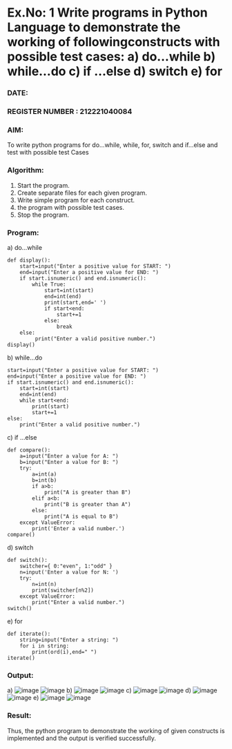 # Ex.No: 1 Write programs in Python Language to demonstrate the working of followingconstructs with possible test cases: a) do…while b) while…do c) if …else d) switch e) for 

### DATE:                                                                       
### REGISTER NUMBER : 212221040084

### AIM:  
To write python programs for do…while, while, for, switch and if…else and test with possible test 
Cases 

### Algorithm:
1. Start the program.
2. Create separate files for each given program.
3. Write simple program for each construct.
4.  the program with possible test cases.
5. Stop the program.
### Program:
a) do…while
```
def display():
    start=input("Enter a positive value for START: ")
    end=input("Enter a positive value for END: ")
    if start.isnumeric() and end.isnumeric():
        while True:
            start=int(start)
            end=int(end)
            print(start,end=' ')
            if start<end:
                start+=1
            else:
                break
    else:
         print("Enter a valid positive number.")
display()
```
 b) while…do
```
start=input("Enter a positive value for START: ")
end=input("Enter a positive value for END: ") 
if start.isnumeric() and end.isnumeric():
    start=int(start)
    end=int(end)
    while start<end:
        print(start)
        start+=1 
else:
    print("Enter a valid positive number.")
```
 c) if …else 
```
def compare(): 
    a=input("Enter a value for A: ") 
    b=input("Enter a value for B: ") 
    try: 
        a=int(a) 
        b=int(b) 
        if a>b: 
            print("A is greater than B") 
        elif a<b: 
            print("B is greater than A") 
        else: 
            print("A is equal to B") 
    except ValueError: 
        print('Enter a valid number.') 
compare()
```
  d) switch 
```
def switch(): 
    switcher={ 0:"even", 1:"odd" } 
    n=input('Enter a value for N: ')
    try:
        n=int(n)
        print(switcher[n%2]) 
    except ValueError: 
        print("Enter a valid number.") 
switch() 
```
  e) for 
```
def iterate():
    string=input("Enter a string: ")
    for i in string: 
        print(ord(i),end=" ") 
iterate()
```
### Output:
a)
![image](https://github.com/user-attachments/assets/cea35a7e-4447-46b8-a512-5e8d8f8605ce)
![image](https://github.com/user-attachments/assets/12d15ab8-0ef3-4bca-b359-b9620484a5cf)
b)
![image](https://github.com/user-attachments/assets/da2a60d1-04bc-4205-b199-a49f7a357cb5)
![image](https://github.com/user-attachments/assets/ed205e2c-5cea-47a7-b014-ba3840b3e2cf)
c)
![image](https://github.com/user-attachments/assets/20fd7115-0766-4343-8d2e-f23caa0cce74)
![image](https://github.com/user-attachments/assets/8a3675bc-36b0-4734-b973-592bb4cbd078)
d)
![image](https://github.com/user-attachments/assets/27becebc-3cf3-410e-b178-ce487eff1bae)
![image](https://github.com/user-attachments/assets/5457b600-8990-41cb-ace5-c2c3b404961e)
e)
![image](https://github.com/user-attachments/assets/2b50825f-b489-4243-9876-e4445445f9c8)
![image](https://github.com/user-attachments/assets/f5db8961-b237-4512-9f71-d44d796eced3)
### Result:
Thus, the python program to demonstrate the working of given constructs is implemented and the output is verified successfully.
